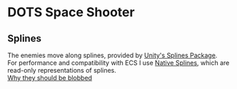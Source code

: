 # DOTS Space Shooter

## Splines
The enemies move along splines, provided by [Unity's Splines Package](https://docs.unity3d.com/Packages/com.unity.splines@2.4/manual/index.html).<br>
For performance and compatibility with ECS I use [Native Splines](https://docs.unity3d.com/Packages/com.unity.splines@2.1/api/UnityEngine.Splines.NativeSpline.html), which are read-only representations of splines.<br>
[Why they should be blobbed](https://discussions.unity.com/t/what-options-for-splines-in-ecs-do-you-use-1-0-14/927439/3)